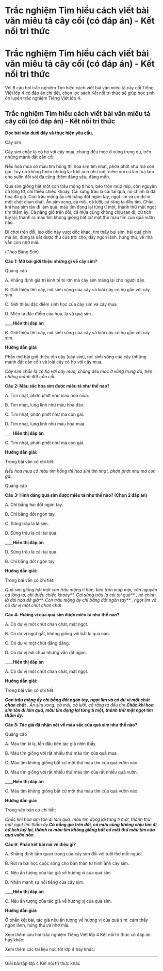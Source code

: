 # Trắc nghiệm Tìm hiểu cách viết bài văn miêu tả cây cối (có đáp án) - Kết nối tri thức

# Trắc nghiệm Tìm hiểu cách viết bài văn miêu tả cây cối (có đáp án) - Kết nối tri thức

Với 6 câu hỏi trắc nghiệm Tìm hiểu cách viết bài văn miêu tả cây cối Tiếng Việt lớp 4 có đáp án chi tiết, chọn lọc sách Kết nối tri thức sẽ giúp học sinh ôn luyện trắc nghiệm Tiếng Việt lớp 4.

## Trắc nghiệm Tìm hiểu cách viết bài văn miêu tả cây cối (có đáp án) - Kết nối tri thức

**Đọc bài văn dưới đây và thực hiện yêu cầu.**

Cây sim

Cây sim chắc là có họ với cây mua, chúng đều mọc ở vùng trung du, trên những mảnh đất cằn cỗi.

Nếu hoa mua có màu tím hồng thì hoa sim tím nhạt, phơn phớt như má con gái. Tuy nó không thơm nhưng lại tươi non như một niềm vui cứ lan toả làm cho sườn đồi sỏi đá cũng thêm đáng yêu, đáng mến.

Quả sim giống hệt một con trâu mộng tí hon, béo tròn múp míp, còn nguyên cả lông tơ, chỉ thiếu chiếc khoáy. Cái sừng trâu là cái tai quả, nó chính là đài hoa đã già. Con trâu mộng ấy chỉ bằng đốt ngón tay, ngọt lịm và có dư vị một chút chan chát. Ăn sim xong, cả môi, cả lưỡi, cả răng ta đều tím. Chắc khi hoa sim tàn đi làm quả, màu tím đọng lại từng tí một, thành thứ mật ngọt tím thẫm ấy. Cả nắng gió trên đồi, cả mưa cũng không chịu tan đi, cứ tích luỹ lại, thành ra màu tím không giống bất cứ một thứ màu tím của quả vườn nào.

Đi chơi trên đồi, leo dốc này vượt dốc khác, tìm thấy bụi sim, hải quả chín mà ăn, đúng là bắt được thứ của trời cho, đầy ngon lành, hứng thú, về nhà vẫn còn nhớ mãi.

(_Theo_ Băng Sơn)

**Câu 1: Mở bài giới thiệu những gì về cây sim?**

Quảng cáo

A. Khẳng định giá trị kinh tế to lớn mà cây sim mang lại cho người dân.

B. Giới thiệu tên cây, nơi sinh sống của cây và loài cây có họ gần với cây sim.

C. Giới thiệu đặc điểm sinh học của cây sim và cây mua.

D. Miêu tả đặc điểm của hoa, lá và quả sim.

____**Hiển thị đáp án**

B. Giới thiệu tên cây, nơi sinh sống của cây và loài cây có họ gần với cây sim.

**Hướng dẫn giải:**

Phần mở bài giới thiệu tên cây (cây sim), nơi sinh sống của cây (những mảnh đất cằn cỗi) và loài cây có họ với cây mua. 

_Cây sim chắc là có họ với cây mua, chúng đều mọc ở vùng trung du, trên những mảnh đất cằn cỗi._

**Câu 2: Màu sắc hoa sim được miêu tả như thế nào?**

A. Tím nhạt, phơn phớt như màu hoa mua.

B. Tím nhạt, lung linh như màu hoa đào.

C. Tím nhạt, phơn phớt như má con gái.

D. Tím nhạt, lung linh như màu hoa mua.

____**Hiển thị đáp án**

C. Tím nhạt, phơn phớt như má con gái.

**Hướng dẫn giải:**

Trong bài văn có chi tiết: 

_Nếu hoa mua có màu tím hồng thì hoa sim tím nhạt, phơn phớt như má con gái._

Quảng cáo

**Câu 3: Hình dáng quả sim được miêu tả như thế nào? (Chọn 2 đáp án)**

A. Chỉ bằng hai đốt ngón tay.

B. Chỉ bằng đốt ngón tay.

C. Sừng trâu là lá sim.

D. Sừng trâu là cái tai quả.

____**Hiển thị đáp án**

D. Sừng trâu là cái tai quả.

B. Chỉ bằng đốt ngón tay.

**Hướng dẫn giải:**

Trong bài văn có chi tiết: 

_Quả sim giống hệt một con trâu mộng tí hon, béo tròn múp míp, còn nguyên cả lông tơ, chỉ thiếu chiếc khoáy**. Cái sừng trâu là cái tai quả** , nó chính là đài hoa đã già**. Con trâu mộng ấy chỉ bằng đốt ngón tay** , ngọt lịm và có dư vị một chút chan chát._

**Câu 4: Hương vị của quả sim được miêu tả như thế nào?**

A. Có dư vị một chút chan chát, mật ngọt.

B. Có dư vị ngọt gắt, không giống với bất kì quả nào.

C. Có dư vị một chút đăng đắng.

D. Có dư vị hơi chua nhưng vẫn rất ngon.

____**Hiển thị đáp án**

A. Có dư vị một chút chan chát, mật ngọt.

**Hướng dẫn giải:**

Trong bài văn có chi tiết: 

**_Con trâu mộng ấy chỉ bằng đốt ngón tay, ngọt lịm và có dư vị một chút chan chát_** _. Ăn sim xong, cả môi, cả lưỡi, cả răng ta đều tím.**Chắc khi hoa sim tàn đi làm quả, màu tím đọng lại từng tí một, thành thứ mật ngọt tím thẫm ấy.**_

**Câu 5: Tác giả đã nhận xét về màu sắc của quả sim như thế nào?**

Quảng cáo

A. Màu tím kì lạ, lần đầu tiên tác giả nhìn thấy.

B. Màu tím giống với rất nhiều thứ màu tím của quả mua.

C. Màu tím không giống bất cứ một thứ màu tím của quả vườn nào.

D. Màu tím giống với rất nhiều thứ màu tím của rất nhiều quả vườn.

____**Hiển thị đáp án**

C. Màu tím không giống bất cứ một thứ màu tím của quả vườn nào.

**Hướng dẫn giải:**

Trong văn bản có chi tiết: 

_Chắc khi hoa sim tàn đi làm quả, màu tím đọng lại từng tí một, thành thứ mật ngọt tím thẫm ấy.**Cả nắng gió trên đồi, cả mưa cũng không chịu tan đi, cứ tích luỹ lại, thành ra màu tím không giống bất cứ một thứ màu tím của quả vườn nào.**_

**Câu 6:** **Phần kết bài nói về điều gì?**

A. Khẳng định tầm quan trọng của cây sim đối với tuổi thơ mỗi người.

B. Rút ra bài học cuộc sống cho bản thân từ hình ảnh cây sim.

C. Nêu ấn tượng của tác giả về hương vị của quả sim.

D. Nhấn mạnh sự nổi tiếng của cây sim.

____**Hiển thị đáp án**

C. Nêu ấn tượng của tác giả về hương vị của quả sim.

**Hướng dẫn giải:**

Ở phần kết bài, tác giả nêu ấn tượng về hương vị của quả sim: cảm thấy ngon lành, hứng thú và nhớ mãi.

Xem thêm câu hỏi trắc nghiệm Tiếng Việt lớp 4 Kết nối tri thức có đáp án hay khác:

Xem thêm các tài liệu học tốt lớp 4 hay khác:

* * *

Giải bài tập lớp 4 Kết nối tri thức khác

